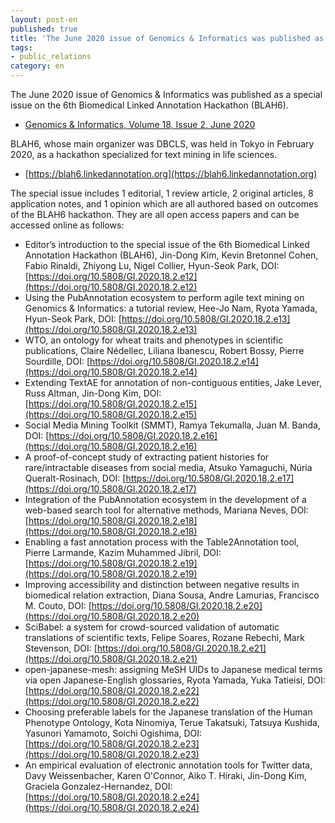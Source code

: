 ```yaml
---
layout: post-en
published: true
title: 'The June 2020 issue of Genomics & Informatics was published as a special issue on the 6th Biomedical Linked Annotation Hackathon (BLAH6).'
tags:
- public_relations
category: en
---
```

The June 2020 issue of Genomics & Informatics was published as a special issue on the 6th Biomedical Linked Annotation Hackathon (BLAH6).
- [Genomics & Informatics, Volume 18, Issue 2, June 2020](https://genominfo.org/current/index.php?vol=18&no=2)

BLAH6, whose main organizer was DBCLS, was held in Tokyo in February 2020, as a hackathon specialized for text mining in life sciences.
- [https://blah6.linkedannotation.org](https://blah6.linkedannotation.org)

The special issue includes 1 editorial, 1 review article, 2 original articles, 8 application notes, and 1 opinion which are all authored based on outcomes of the BLAH6 hackathon. They are all open access papers and can be accessed online as follows:
- Editor’s introduction to the special issue of the 6th Biomedical Linked Annotation Hackathon (BLAH6), Jin-Dong Kim, Kevin Bretonnel Cohen, Fabio Rinaldi, Zhiyong Lu, Nigel Collier, Hyun-Seok Park, DOI: [https://doi.org/10.5808/GI.2020.18.2.e12](https://doi.org/10.5808/GI.2020.18.2.e12)
- Using the PubAnnotation ecosystem to perform agile text mining on Genomics & Informatics: a tutorial review, Hee-Jo Nam, Ryota Yamada, Hyun-Seok Park, DOI: [https://doi.org/10.5808/GI.2020.18.2.e13](https://doi.org/10.5808/GI.2020.18.2.e13)
- WTO, an ontology for wheat traits and phenotypes in scientific publications, Claire Nédellec, Liliana Ibanescu, Robert Bossy, Pierre Sourdille, DOI: [https://doi.org/10.5808/GI.2020.18.2.e14](https://doi.org/10.5808/GI.2020.18.2.e14)
- Extending TextAE for annotation of non-contiguous entities, Jake Lever, Russ Altman, Jin-Dong Kim, DOI: [https://doi.org/10.5808/GI.2020.18.2.e15](https://doi.org/10.5808/GI.2020.18.2.e15)
- Social Media Mining Toolkit (SMMT), Ramya Tekumalla, Juan M. Banda, DOI: [https://doi.org/10.5808/GI.2020.18.2.e16](https://doi.org/10.5808/GI.2020.18.2.e16)
- A proof-of-concept study of extracting patient histories for rare/intractable diseases from social media, Atsuko Yamaguchi, Núria Queralt-Rosinach, DOI: [https://doi.org/10.5808/GI.2020.18.2.e17](https://doi.org/10.5808/GI.2020.18.2.e17)
- Integration of the PubAnnotation ecosystem in the development of a web-based search tool for alternative methods, Mariana Neves, DOI: [https://doi.org/10.5808/GI.2020.18.2.e18](https://doi.org/10.5808/GI.2020.18.2.e18)
- Enabling a fast annotation process with the Table2Annotation tool, Pierre Larmande, Kazim Muhammed Jibril, DOI: [https://doi.org/10.5808/GI.2020.18.2.e19](https://doi.org/10.5808/GI.2020.18.2.e19)
- Improving accessibility and distinction between negative results in biomedical relation extraction, Diana Sousa, Andre Lamurias, Francisco M. Couto, DOI: [https://doi.org/10.5808/GI.2020.18.2.e20](https://doi.org/10.5808/GI.2020.18.2.e20)
- SciBabel: a system for crowd-sourced validation of automatic translations of scientific texts, Felipe Soares, Rozane Rebechi, Mark Stevenson, DOI: [https://doi.org/10.5808/GI.2020.18.2.e21](https://doi.org/10.5808/GI.2020.18.2.e21)
- open-japanese-mesh: assigning MeSH UIDs to Japanese medical terms via open Japanese-English glossaries, Ryota Yamada, Yuka Tatieisi, DOI: [https://doi.org/10.5808/GI.2020.18.2.e22](https://doi.org/10.5808/GI.2020.18.2.e22)
- Choosing preferable labels for the Japanese translation of the Human Phenotype Ontology, Kota Ninomiya, Terue Takatsuki, Tatsuya Kushida, Yasunori Yamamoto, Soichi Ogishima, DOI: [https://doi.org/10.5808/GI.2020.18.2.e23](https://doi.org/10.5808/GI.2020.18.2.e23)
- An empirical evaluation of electronic annotation tools for Twitter data, Davy Weissenbacher, Karen O'Connor, Aiko T. Hiraki, Jin-Dong Kim, Graciela Gonzalez-Hernandez, DOI: [https://doi.org/10.5808/GI.2020.18.2.e24](https://doi.org/10.5808/GI.2020.18.2.e24)
